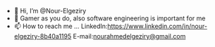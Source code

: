 - 👋 Hi, I’m @Nour-Elgeziry
- 👀 Gamer as you do, also software engineering is important for me
- 📫 How to reach me ...
LinkedIn:https://www.linkedin.com/in/nour-elgeziry-8b40a1195
E-mail:nourahmedelgeziry@gmail.com

